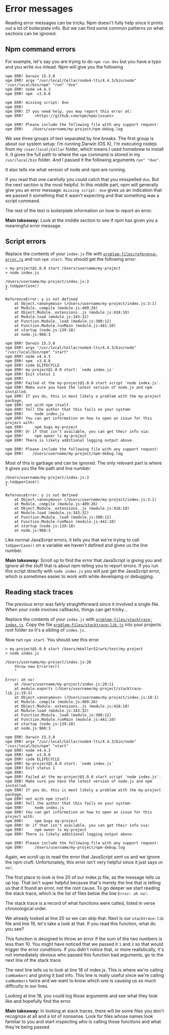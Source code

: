 Error messages
==============

Reading error messages can be tricky. Npm doesn't fully help since it prints out a lot of boilerplate info. But we can find some common patterns on what sections can be ignored.

## Npm command errors

For example, let's say you are trying to do `npm run dev` but you have a typo and you write `dve` intead. Npm will give you the following

```
npm ERR! Darwin 15.3.0
npm ERR! argv "/usr/local/Cellar/node4-lts/4.4.3/bin/node" "/usr/local/bin/npm" "run" "dve"
npm ERR! node v4.4.3
npm ERR! npm  v3.8.8

npm ERR! missing script: dve
npm ERR!
npm ERR! If you need help, you may report this error at:
npm ERR!     <https://github.com/npm/npm/issues>

npm ERR! Please include the following file with any support request:
npm ERR!    /Users/username/my-project/npm-debug.log
```

We see three groups of text separated by line breaks. The first group is about our system setup: I'm running Darwin (OS X), I'm executing nodejs from my `/user/local/Cellar` folder, which means I used homebrew to install it. It gives the full path to where the `npm` command is stored in my `/usr/local/bin` folder. And I passed it the following arguments `run" "dve"`.

It also tells me what version of node and npm are running.

If you read that one carefully you could catch that you misspelled `dve`. But the next section is the most helpful. In this middle part, npm will generally give you an error message. `missing script: dve` gives us an indication that we passed it something that it wasn't expecting and that something was a script command. 

The rest of the text is boilerplate information on how to report an error.

**Main takeaway:** Look at the middle section to see if npm has given you a meaningful error message.

## Script errors

Replace the contents of your `index.js` file with [`problem-files/reference-error.js`](../problem-files/reference-error.js) and run `npm start`. You should get the following error:

```
> my-project@1.0.0 start /Users/username/my-project
> node index.js

/Users/username/my-project/index.js:3
y.toUpperCase()
^

ReferenceError: y is not defined
    at Object.<anonymous> (/Users/username/my-project/index.js:3:1)
    at Module._compile (module.js:409:26)
    at Object.Module._extensions..js (module.js:416:10)
    at Module.load (module.js:343:32)
    at Function.Module._load (module.js:300:12)
    at Function.Module.runMain (module.js:441:10)
    at startup (node.js:139:18)
    at node.js:968:3

npm ERR! Darwin 15.3.0
npm ERR! argv "/usr/local/Cellar/node4-lts/4.4.3/bin/node" "/usr/local/bin/npm" "start"
npm ERR! node v4.4.3
npm ERR! npm  v3.8.8
npm ERR! code ELIFECYCLE
npm ERR! my-project@1.0.0 start: `node index.js`
npm ERR! Exit status 1
npm ERR!
npm ERR! Failed at the my-project@1.0.0 start script 'node index.js'.
npm ERR! Make sure you have the latest version of node.js and npm installed.
npm ERR! If you do, this is most likely a problem with the my-project package,
npm ERR! not with npm itself.
npm ERR! Tell the author that this fails on your system:
npm ERR!     node index.js
npm ERR! You can get information on how to open an issue for this project with:
npm ERR!     npm bugs my-project
npm ERR! Or if that isn't available, you can get their info via:
npm ERR!     npm owner ls my-project
npm ERR! There is likely additional logging output above.

npm ERR! Please include the following file with any support request:
npm ERR!    /Users/username/my-project/npm-debug.log
```

Most of this is garbage and can be ignored. The only relevant part is where it gives you the file path and line number:

```
/Users/username/my-project/index.js:3
y.toUpperCase()
^

ReferenceError: y is not defined
    at Object.<anonymous> (/Users/username/my-project/index.js:3:1)
    at Module._compile (module.js:409:26)
    at Object.Module._extensions..js (module.js:416:10)
    at Module.load (module.js:343:32)
    at Function.Module._load (module.js:300:12)
    at Function.Module.runMain (module.js:441:10)
    at startup (node.js:139:18)
    at node.js:968:3
```

Like normal JavaScript errors, it tells you that we're trying to call `toUpperCase()` on a variable we haven't defined and gives us the line number.

**Main takeaway:** Scroll up to find the error that JavaScript is giving you and ignore all the stuff that is about npm telling you to report errors. If you run this script directly with `node index.js` you will just get the JavaScript error, which is sometimes easier to work with while developing or debugging.

## Reading stack traces

The previous error was fairly straightforward since it involved a single file. When your code involves callbacks, things can get tricky...

Replace the contents of your `index.js` with [`problem-files/stacktrace-index.js`](../problem-files/stacktrace-index.js). Copy the file [`problem-files/stacktrace-lib.js`](../problem-files/stacktrace-lib.js) into your projects root folder so it's a sibling of `index.js`.

Now run `npm start`. You should see this error 

```
> my-project@1.0.0 start /Users/mkeller52/wrk/test/my-project
> node index.js

/Users/username/my-project/index.js:20
    throw new Error(err)
    ^

Error: oh no!
    at /Users/username/my-project/index.js:20:11
    at module.exports (/Users/username/my-project/stacktrace-lib.js:19:3)
    at Object.<anonymous> (/Users/username/my-project/index.js:18:1)
    at Module._compile (module.js:409:26)
    at Object.Module._extensions..js (module.js:416:10)
    at Module.load (module.js:343:32)
    at Function.Module._load (module.js:300:12)
    at Function.Module.runMain (module.js:441:10)
    at startup (node.js:139:18)
    at node.js:968:3

npm ERR! Darwin 15.3.0
npm ERR! argv "/usr/local/Cellar/node4-lts/4.4.3/bin/node" "/usr/local/bin/npm" "start"
npm ERR! node v4.4.3
npm ERR! npm  v3.8.8
npm ERR! code ELIFECYCLE
npm ERR! my-project@1.0.0 start: `node index.js`
npm ERR! Exit status 1
npm ERR!
npm ERR! Failed at the my-project@1.0.0 start script 'node index.js'.
npm ERR! Make sure you have the latest version of node.js and npm installed.
npm ERR! If you do, this is most likely a problem with the my-project package,
npm ERR! not with npm itself.
npm ERR! Tell the author that this fails on your system:
npm ERR!     node index.js
npm ERR! You can get information on how to open an issue for this project with:
npm ERR!     npm bugs my-project
npm ERR! Or if that isn't available, you can get their info via:
npm ERR!     npm owner ls my-project
npm ERR! There is likely additional logging output above.

npm ERR! Please include the following file with any support request:
npm ERR!     /Users/username/my-project/npm-debug.log
```

Again, we scroll up to read the error that JavaScript sent us and we ignore the npm cruft. Unfortunately, this error isn't very helpful since it just says `oh no!`.

The first place to look is line 20 of our index.js file, as the message tells us up top. That isn't super helpful because that's merely the line that is telling us that it found an error, not the root cause. To go deeper we start reading the stack trace, which is the list of files below the line `Error: oh no!`.

The stack trace is a record of what functions were called, listed in verse chronological order.

We already looked at line 20 so we can skip that. Next is our `stacktrace-lib` file and line 19, let's take a look at that. If you read this function, what do you see? 

This function is designed to throw an error if the sum of the two numbers is less than 10. You might have noticed that we passed it `1` and `2` so that would trigger the error conditions. If you didn't notice that, or more realistically, it's not immediately obvious who passed this function bad arguments, go to the next line of the stack trace.

The next line tells us to look at line 18 of index.js. This is where we're calling `sumNumbers` and giving it bad info. This line is really useful since we're calling `sumNumbers` twice and we want to know which one is causing us so much difficulty in our lives.

Looking at line 18, you could log those arguments and see what they look like and hopefully find the error.

**Main takeaway:** In looking at stack traces, there will be some files you don't recognize at all and a lot of nonsense. Look for files whose names look familiar to you and start inspecting who is calling those functions and what they're being passed.
